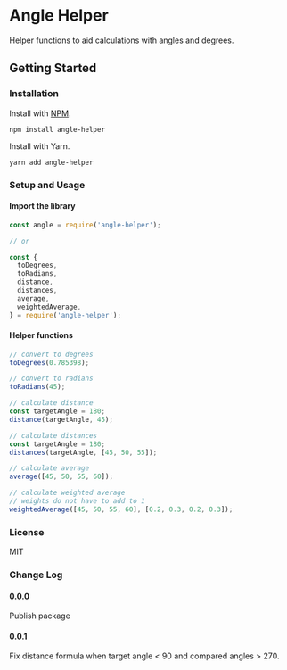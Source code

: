 # Angle Helper

Helper functions to aid calculations with angles and degrees.

## Getting Started

### Installation

Install with [NPM](https://www.npmjs.com/package/angle-helper).

```Shell
npm install angle-helper
```

Install with Yarn.

```Shell
yarn add angle-helper
```

### Setup and Usage

#### Import the library

```js
const angle = require('angle-helper');

// or

const {
  toDegrees,
  toRadians,
  distance,
  distances,
  average,
  weightedAverage,
} = require('angle-helper');
```

#### Helper functions

```js
// convert to degrees
toDegrees(0.785398);

// convert to radians
toRadians(45);

// calculate distance
const targetAngle = 180;
distance(targetAngle, 45);

// calculate distances
const targetAngle = 180;
distances(targetAngle, [45, 50, 55]);

// calculate average
average([45, 50, 55, 60]);

// calculate weighted average
// weights do not have to add to 1
weightedAverage([45, 50, 55, 60], [0.2, 0.3, 0.2, 0.3]);
```

### License

MIT

### Change Log

#### 0.0.0

Publish package

#### 0.0.1

Fix distance formula when target angle < 90 and compared angles > 270.
